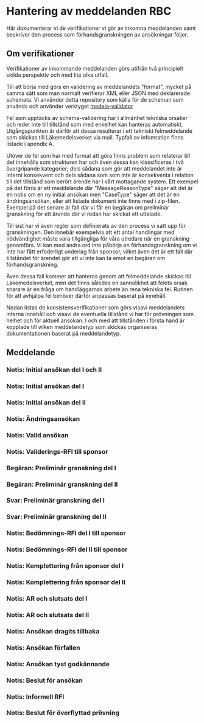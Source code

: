 # Hantering av meddelanden RBC

Här dokumenterar vi de verifikationer vi gör av inkomna meddelanden samt beskriver den process som förhandsgranskningen av ansökningar följer.

## Om verifikationer

Verifikationer av inkommande meddelanden görs utifrån två principielt skilda perspektiv och med lite olka utfall. 

Till att börja med görs en validering av meddelandets "format", mycket på samma sätt som man normalt verifierar XML eller JSON med deklarerade schemata. Vi använder detta repository som källa för de scheman som används och använder verktyget [medeia-validator](https://github.com/worldturner/medeia-validator)

Fel som upptäcks av schema-validering har i allmänhet tekniska orsaker och leder inte till tillstånd som med enkelhet kan hanteras automatiskt. Utgångspunkten är därför att dessa resulterar i ett tekniskt felmeddelande som skickas till Läkemedelsverket via mail. Typfall av infomration finns listade i apendix A.

Utöver de fel som har med format att göra finns problem som relaterar till det innehålls som strukturen har och även dessa kan klassificeras i två övergripande kategorier; dels sådana som gör att meddelandet inte är internt konsekvent och dels sådana som som inte är konsekventa i relation till det tillstånd som berört ärende har i vårt mottagande system. Ett exempel på det förra är ett meddelande där "MessageReasonType" säger att det är en notis om en ny initial ansökan men "CaseType" säger att det är en ändringsansökan, eller att listade dokument inte finns med i zip-filen. Exempel på det senare är fall där vi får en begäran om preliminär granskning för ett ärende där vi redan har skickat ett uttalade. 

Till sist har vi även regler som definierats av den process vi satt upp för granskningen. Den innebär exempelvis att ett antal handlingar med nödvändighet måste vara tillgängliga för våra utredare när en granskning genomförs. Vi kan med andra ord inte påbörja en förhandsgranskning om vi inte har fått erfoderligt underlag från sponsor, vilket även det är ett fall där tillståndet för ärendet gör att vi inte kan ta emot en begäran om förhandsgranskning.

Även dessa fall kommer att hanteras genom att felmeddelande skickas till Läkemedelsverket, men det finns således en sannolikhet att felets orsak snarare är en fråga om handläggarnas arbete än rena tekniska fel. Rutinen för att avhjälpa fel behöver därför anpassas baserat på innehåll.

Nedan listas de konsistensverifikationer som görs visavi meddelandets interna innehåll och visavi de eventuella tillstånd vi har för prövningen som helhet och för aktuell ansökan. I och med att tillstånden i första hand är kopplade till vilken meddelandetyp som skickas organiseras dokumentationen baserat på meddelandetyp.

## Meddelande

### Notis: Initial ansökan del I och II

### Notis: Initial ansökan del I

### Notis: Initial ansökan del II

### Notis: Ändringsansökan

### Notis: Valid ansökan

### Notis: Validerings-RFI till sponsor

### Begäran: Preliminär granskning del I

### Begäran: Preliminär granskning del II

### Svar: Preliminär granskning del I

### Svar: Preliminär granskning del II

### Notis: Bedömnings-RFI del I till sponsor

### Notis: Bedömnings-RFI del II till sponsor

### Notis: Komplettering från sponsor del I

### Notis: Komplettering från sponsor del II

### Notis: AR och slutsats del I

### Notis: AR och slutsats del II

### Notis: Ansökan dragits tillbaka

### Notis: Ansökan förfallen

### Notis: Ansökan tyst godkännande

### Notis: Beslut för ansökan

### Notis: Informell RFI

### Notis: Beslut för överflyttad prövning
